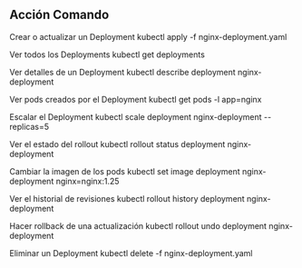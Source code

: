 ## Acción Comando
Crear o actualizar un Deployment 
kubectl apply -f nginx-deployment.yaml

Ver todos los Deployments 
kubectl get deployments

Ver detalles de un Deployment 
kubectl describe deployment nginx-deployment

Ver pods creados por el Deployment 
kubectl get pods -l app=nginx

Escalar el Deployment 
kubectl scale deployment nginx-deployment --replicas=5

Ver el estado del rollout 
kubectl rollout status deployment nginx-deployment

Cambiar la imagen de los pods 
kubectl set image deployment nginx-deployment nginx=nginx:1.25

Ver el historial de revisiones 
kubectl rollout history deployment nginx-deployment

Hacer rollback de una actualización 
kubectl rollout undo deployment nginx-deployment

Eliminar un Deployment 
kubectl delete -f nginx-deployment.yaml